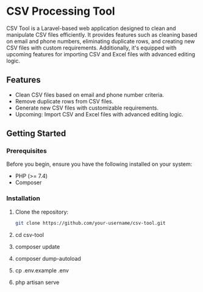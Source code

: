# CSV Processing Tool

CSV Tool is a Laravel-based web application designed to clean and manipulate CSV files efficiently. It provides features such as cleaning based on email and phone numbers, eliminating duplicate rows, and creating new CSV files with custom requirements. Additionally, it's equipped with upcoming features for importing CSV and Excel files with advanced editing logic.

## Features

- Clean CSV files based on email and phone number criteria.
- Remove duplicate rows from CSV files.
- Generate new CSV files with customizable requirements.
- Upcoming: Import CSV and Excel files with advanced editing logic.

## Getting Started

### Prerequisites

Before you begin, ensure you have the following installed on your system:

- PHP (>= 7.4)
- Composer

### Installation

1. Clone the repository:

   ```bash
   git clone https://github.com/your-username/csv-tool.git
2. cd csv-tool
3. composer update
4. composer dump-autoload
5. cp .env.example .env
6. php artisan serve
